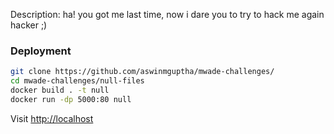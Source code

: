 Description: ha! you got me last time, now i dare you to try to hack me again hacker ;)

### Deployment

```sh
git clone https://github.com/aswinmguptha/mwade-challenges/
cd mwade-challenges/null-files
docker build . -t null
docker run -dp 5000:80 null
```

Visit [http://localhost](http://localhost)

